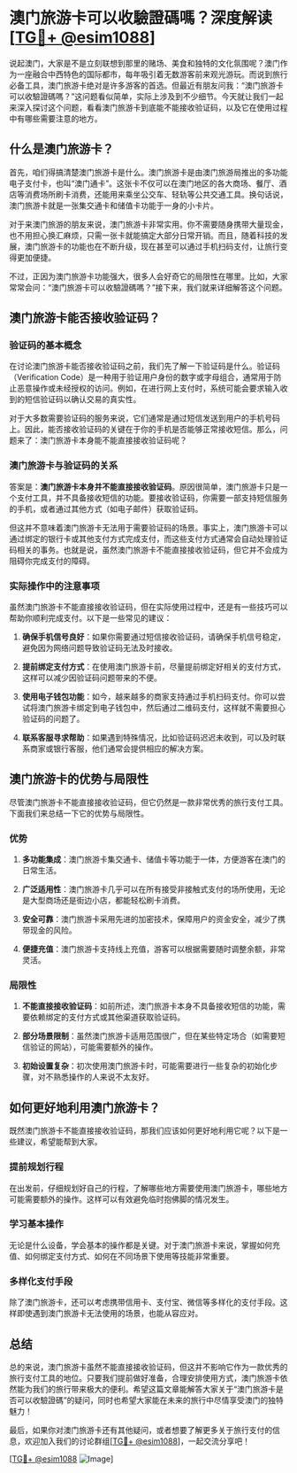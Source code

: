 # 澳门旅游卡可以收驗證碼嗎？深度解读[[TG💪+ @esim1088](https://t.me/s/esim1088)]

说起澳门，大家是不是立刻联想到那里的赌场、美食和独特的文化氛围呢？澳门作为一座融合中西特色的国际都市，每年吸引着无数游客前来观光游玩。而说到旅行必备工具，澳门旅游卡绝对是许多游客的首选。但最近有朋友问我：“澳门旅游卡可以收驗證碼嗎？”这问题看似简单，实际上涉及到不少细节。今天就让我们一起来深入探讨这个问题，看看澳门旅游卡到底能不能接收验证码，以及它在使用过程中有哪些需要注意的地方。

## 什么是澳门旅游卡？

首先，咱们得搞清楚澳门旅游卡是什么。澳门旅游卡是由澳门旅游局推出的多功能电子支付卡，也叫“澳门通卡”。这张卡不仅可以在澳门地区的各大商场、餐厅、酒店等消费场所刷卡消费，还能用来乘坐公交车、轻轨等公共交通工具。换句话说，澳门旅游卡就是一张集交通卡和储值卡功能于一身的小卡片。

对于来澳门旅游的朋友来说，澳门旅游卡非常实用。你不需要随身携带大量现金，也不用担心换汇麻烦，只需一张卡就能搞定大部分日常开销。而且，随着科技的发展，澳门旅游卡的功能也在不断升级，现在甚至可以通过手机扫码支付，让旅行变得更加便捷。

不过，正因为澳门旅游卡功能强大，很多人会好奇它的局限性在哪里。比如，大家常常会问：“澳门旅游卡可以收驗證碼嗎？”接下来，我们就来详细解答这个问题。

## 澳门旅游卡能否接收验证码？

### 验证码的基本概念

在讨论澳门旅游卡能否接收验证码之前，我们先了解一下验证码是什么。验证码（Verification Code）是一种用于验证用户身份的数字或字母组合，通常用于防止恶意操作或未经授权的访问。例如，在进行网上支付时，系统可能会要求输入收到的短信验证码以确认交易的真实性。

对于大多数需要验证码的服务来说，它们通常是通过短信发送到用户的手机号码上。因此，能否接收验证码的关键在于你的手机是否能够正常接收短信。那么，问题来了：澳门旅游卡本身能不能直接接收验证码呢？

### 澳门旅游卡与验证码的关系

答案是：**澳门旅游卡本身并不能直接接收验证码**。原因很简单，澳门旅游卡只是一个支付工具，并不具备接收短信的功能。要接收验证码，你需要一部支持短信服务的手机，或者通过其他方式（如电子邮件）获取验证码。

但这并不意味着澳门旅游卡无法用于需要验证码的场景。事实上，澳门旅游卡可以通过绑定的银行卡或其他支付方式完成支付，而这些支付方式通常会自动处理验证码相关的事务。也就是说，虽然澳门旅游卡不能直接接收验证码，但它并不会成为阻碍你完成支付的障碍。

### 实际操作中的注意事项

虽然澳门旅游卡不能直接接收验证码，但在实际使用过程中，还是有一些技巧可以帮助你顺利完成支付。以下是一些常见的建议：

1. **确保手机信号良好**：如果你需要通过短信接收验证码，请确保手机信号稳定，避免因为网络问题导致验证码无法及时接收。
   
2. **提前绑定支付方式**：在使用澳门旅游卡前，尽量提前绑定好相关的支付方式，这样可以减少因验证码问题带来的不便。

3. **使用电子钱包功能**：如今，越来越多的商家支持通过手机扫码支付。你可以尝试将澳门旅游卡绑定到电子钱包中，然后通过二维码支付，这样就不需要担心验证码的问题了。

4. **联系客服寻求帮助**：如果遇到特殊情况，比如验证码迟迟未收到，可以及时联系商家或银行客服，他们通常会提供相应的解决方案。

## 澳门旅游卡的优势与局限性

尽管澳门旅游卡不能直接接收验证码，但它仍然是一款非常优秀的旅行支付工具。下面我们来总结一下它的优势与局限性。

### 优势

1. **多功能集成**：澳门旅游卡集交通卡、储值卡等功能于一体，方便游客在澳门的日常生活。
   
2. **广泛适用性**：澳门旅游卡几乎可以在所有接受非接触式支付的场所使用，无论是大型商场还是街边小店，都能轻松刷卡消费。

3. **安全可靠**：澳门旅游卡采用先进的加密技术，保障用户的资金安全，减少了携带现金的风险。

4. **便捷充值**：澳门旅游卡支持线上充值，游客可以根据需要随时调整余额，非常灵活。

### 局限性

1. **不能直接接收验证码**：如前所述，澳门旅游卡本身不具备接收短信的功能，需要依赖绑定的支付方式或其他渠道获取验证码。

2. **部分场景限制**：虽然澳门旅游卡适用范围很广，但在某些特定场合（如需要短信验证的网站），可能需要额外的操作。

3. **初始设置复杂**：初次使用澳门旅游卡时，可能需要进行一些复杂的初始化步骤，对不熟悉操作的人来说不太友好。

## 如何更好地利用澳门旅游卡？

既然澳门旅游卡不能直接接收验证码，那我们应该如何更好地利用它呢？以下是一些建议，希望能帮到大家。

### 提前规划行程

在出发前，仔细规划好自己的行程，了解哪些地方需要使用澳门旅游卡，哪些地方可能需要额外的操作。这样可以有效避免临时抱佛脚的情况发生。

### 学习基本操作

无论是什么设备，学会基本的操作都是关键。对于澳门旅游卡来说，掌握如何充值、如何绑定支付方式、如何在不同场景下使用等技能非常重要。

### 多样化支付手段

除了澳门旅游卡，还可以考虑携带信用卡、支付宝、微信等多样化的支付手段。这样即使遇到澳门旅游卡无法使用的场景，也能从容应对。

## 总结

总的来说，澳门旅游卡虽然不能直接接收验证码，但这并不影响它作为一款优秀的旅行支付工具的地位。只要我们提前做好准备，合理安排使用方式，澳门旅游卡依然能为我们的旅行带来极大的便利。希望这篇文章能解答大家关于“澳门旅游卡是否可以收驗證碼”的疑问，同时也希望大家能在未来的旅行中尽情享受澳门的独特魅力！

最后，如果你对澳门旅游卡还有其他疑问，或者想要了解更多关于旅行支付的信息，欢迎加入我们的讨论群组[[TG💪+ @esim1088](https://t.me/s/esim1088)]，一起交流分享吧！

[[TG💪+ @esim1088](https://t.me/s/esim1088) ![Image](https://i.postimg.cc/4NQfJmqS/Snipaste-2025-05-13-00-14-12.png)]